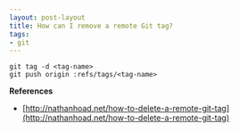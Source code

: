 ```yaml
---
layout: post-layout
title: How can I remove a remote Git tag?
tags:
- git
---
```


    git tag -d <tag-name>
    git push origin :refs/tags/<tag-name>

**References**  

- [http://nathanhoad.net/how-to-delete-a-remote-git-tag](http://nathanhoad.net/how-to-delete-a-remote-git-tag)

